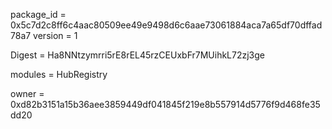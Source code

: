 package_id = 0x5c7d2c8ff6c4aac80509ee49e9498d6c6aae73061884aca7a65df70dffad78a7
version = 1

Digest = Ha8NNtzymrri5rE8rEL45rzCEUxbFr7MUihkL72zj3ge

modules = HubRegistry

owner = 0xd82b3151a15b36aee3859449df041845f219e8b557914d5776f9d468fe35dd20
